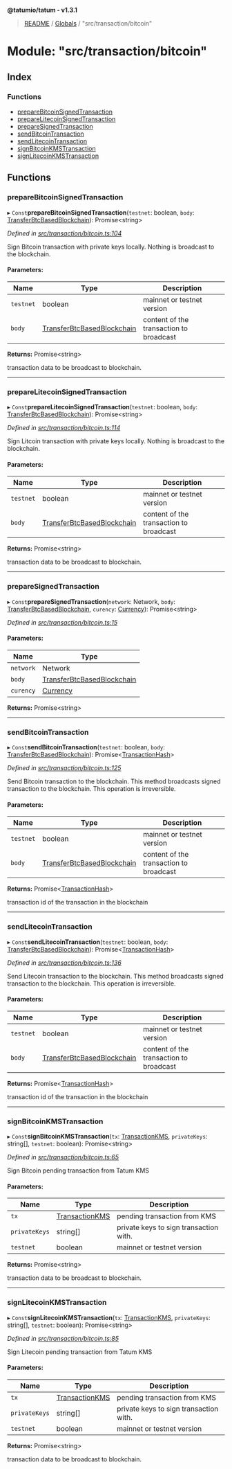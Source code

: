 **@tatumio/tatum - v1.3.1**

> [README](../README.md) / [Globals](../globals.md) / "src/transaction/bitcoin"

# Module: "src/transaction/bitcoin"

## Index

### Functions

* [prepareBitcoinSignedTransaction](_src_transaction_bitcoin_.md#preparebitcoinsignedtransaction)
* [prepareLitecoinSignedTransaction](_src_transaction_bitcoin_.md#preparelitecoinsignedtransaction)
* [prepareSignedTransaction](_src_transaction_bitcoin_.md#preparesignedtransaction)
* [sendBitcoinTransaction](_src_transaction_bitcoin_.md#sendbitcointransaction)
* [sendLitecoinTransaction](_src_transaction_bitcoin_.md#sendlitecointransaction)
* [signBitcoinKMSTransaction](_src_transaction_bitcoin_.md#signbitcoinkmstransaction)
* [signLitecoinKMSTransaction](_src_transaction_bitcoin_.md#signlitecoinkmstransaction)

## Functions

### prepareBitcoinSignedTransaction

▸ `Const`**prepareBitcoinSignedTransaction**(`testnet`: boolean, `body`: [TransferBtcBasedBlockchain](../classes/_src_model_request_transferbtcbasedblockchain_.transferbtcbasedblockchain.md)): Promise\<string>

*Defined in [src/transaction/bitcoin.ts:104](https://github.com/tatumio/tatum-js/blob/8f0f126/src/transaction/bitcoin.ts#L104)*

Sign Bitcoin transaction with private keys locally. Nothing is broadcast to the blockchain.

#### Parameters:

Name | Type | Description |
------ | ------ | ------ |
`testnet` | boolean | mainnet or testnet version |
`body` | [TransferBtcBasedBlockchain](../classes/_src_model_request_transferbtcbasedblockchain_.transferbtcbasedblockchain.md) | content of the transaction to broadcast |

**Returns:** Promise\<string>

transaction data to be broadcast to blockchain.

___

### prepareLitecoinSignedTransaction

▸ `Const`**prepareLitecoinSignedTransaction**(`testnet`: boolean, `body`: [TransferBtcBasedBlockchain](../classes/_src_model_request_transferbtcbasedblockchain_.transferbtcbasedblockchain.md)): Promise\<string>

*Defined in [src/transaction/bitcoin.ts:114](https://github.com/tatumio/tatum-js/blob/8f0f126/src/transaction/bitcoin.ts#L114)*

Sign Litcoin transaction with private keys locally. Nothing is broadcast to the blockchain.

#### Parameters:

Name | Type | Description |
------ | ------ | ------ |
`testnet` | boolean | mainnet or testnet version |
`body` | [TransferBtcBasedBlockchain](../classes/_src_model_request_transferbtcbasedblockchain_.transferbtcbasedblockchain.md) | content of the transaction to broadcast |

**Returns:** Promise\<string>

transaction data to be broadcast to blockchain.

___

### prepareSignedTransaction

▸ `Const`**prepareSignedTransaction**(`network`: Network, `body`: [TransferBtcBasedBlockchain](../classes/_src_model_request_transferbtcbasedblockchain_.transferbtcbasedblockchain.md), `curency`: [Currency](../enums/_src_model_request_currency_.currency.md)): Promise\<string>

*Defined in [src/transaction/bitcoin.ts:15](https://github.com/tatumio/tatum-js/blob/8f0f126/src/transaction/bitcoin.ts#L15)*

#### Parameters:

Name | Type |
------ | ------ |
`network` | Network |
`body` | [TransferBtcBasedBlockchain](../classes/_src_model_request_transferbtcbasedblockchain_.transferbtcbasedblockchain.md) |
`curency` | [Currency](../enums/_src_model_request_currency_.currency.md) |

**Returns:** Promise\<string>

___

### sendBitcoinTransaction

▸ `Const`**sendBitcoinTransaction**(`testnet`: boolean, `body`: [TransferBtcBasedBlockchain](../classes/_src_model_request_transferbtcbasedblockchain_.transferbtcbasedblockchain.md)): Promise\<[TransactionHash](../interfaces/_src_model_response_common_transactionhash_.transactionhash.md)>

*Defined in [src/transaction/bitcoin.ts:125](https://github.com/tatumio/tatum-js/blob/8f0f126/src/transaction/bitcoin.ts#L125)*

Send Bitcoin transaction to the blockchain. This method broadcasts signed transaction to the blockchain.
This operation is irreversible.

#### Parameters:

Name | Type | Description |
------ | ------ | ------ |
`testnet` | boolean | mainnet or testnet version |
`body` | [TransferBtcBasedBlockchain](../classes/_src_model_request_transferbtcbasedblockchain_.transferbtcbasedblockchain.md) | content of the transaction to broadcast |

**Returns:** Promise\<[TransactionHash](../interfaces/_src_model_response_common_transactionhash_.transactionhash.md)>

transaction id of the transaction in the blockchain

___

### sendLitecoinTransaction

▸ `Const`**sendLitecoinTransaction**(`testnet`: boolean, `body`: [TransferBtcBasedBlockchain](../classes/_src_model_request_transferbtcbasedblockchain_.transferbtcbasedblockchain.md)): Promise\<[TransactionHash](../interfaces/_src_model_response_common_transactionhash_.transactionhash.md)>

*Defined in [src/transaction/bitcoin.ts:136](https://github.com/tatumio/tatum-js/blob/8f0f126/src/transaction/bitcoin.ts#L136)*

Send Litecoin transaction to the blockchain. This method broadcasts signed transaction to the blockchain.
This operation is irreversible.

#### Parameters:

Name | Type | Description |
------ | ------ | ------ |
`testnet` | boolean | mainnet or testnet version |
`body` | [TransferBtcBasedBlockchain](../classes/_src_model_request_transferbtcbasedblockchain_.transferbtcbasedblockchain.md) | content of the transaction to broadcast |

**Returns:** Promise\<[TransactionHash](../interfaces/_src_model_response_common_transactionhash_.transactionhash.md)>

transaction id of the transaction in the blockchain

___

### signBitcoinKMSTransaction

▸ `Const`**signBitcoinKMSTransaction**(`tx`: [TransactionKMS](../classes/_src_model_response_kms_transactionkms_.transactionkms.md), `privateKeys`: string[], `testnet`: boolean): Promise\<string>

*Defined in [src/transaction/bitcoin.ts:65](https://github.com/tatumio/tatum-js/blob/8f0f126/src/transaction/bitcoin.ts#L65)*

Sign Bitcoin pending transaction from Tatum KMS

#### Parameters:

Name | Type | Description |
------ | ------ | ------ |
`tx` | [TransactionKMS](../classes/_src_model_response_kms_transactionkms_.transactionkms.md) | pending transaction from KMS |
`privateKeys` | string[] | private keys to sign transaction with. |
`testnet` | boolean | mainnet or testnet version |

**Returns:** Promise\<string>

transaction data to be broadcast to blockchain.

___

### signLitecoinKMSTransaction

▸ `Const`**signLitecoinKMSTransaction**(`tx`: [TransactionKMS](../classes/_src_model_response_kms_transactionkms_.transactionkms.md), `privateKeys`: string[], `testnet`: boolean): Promise\<string>

*Defined in [src/transaction/bitcoin.ts:85](https://github.com/tatumio/tatum-js/blob/8f0f126/src/transaction/bitcoin.ts#L85)*

Sign Litecoin pending transaction from Tatum KMS

#### Parameters:

Name | Type | Description |
------ | ------ | ------ |
`tx` | [TransactionKMS](../classes/_src_model_response_kms_transactionkms_.transactionkms.md) | pending transaction from KMS |
`privateKeys` | string[] | private keys to sign transaction with. |
`testnet` | boolean | mainnet or testnet version |

**Returns:** Promise\<string>

transaction data to be broadcast to blockchain.

